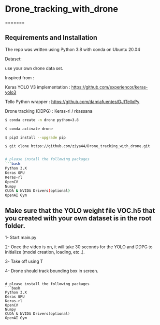# Drone_tracking_with_drone
 
 
=======
## Requirements and Installation

The repo was written using Python 3.8 with conda on  Ubuntu 20.04

Dataset:

use your own drone data set.

Inspired from :

Keras YOLO V3 implementation : https://github.com/experiencor/keras-yolo3

Tello Python wrapper : https://github.com/damiafuentes/DJITelloPy

Drone tracking (DDPG) : Keras-rl / rkassana

```bash
$ conda create -n drone python=3.8

$ conda activate drone

$ pip3 install --upgrade pip

$ git clone https://github.com/ziya44/Drone_tracking_with_drone.git


# please install the following packages
```bash
Python 3.X
Keras GPU
Keras-rl
OpenCV
Numpy
CUDA & NVIDA Drivers(optional)
OpenAI Gym
```

## Make sure that the YOLO weight file VOC.h5 that you created with your own dataset is in the root folder.

1- Start main.py

2- Once the video is on, it will take 30 seconds for the YOLO and DDPG to initialize (model creation, loading, etc..).

3- Take off using T

4- Drone should track bounding box in screen.
```

# please install the following packages
```bash
Python 3.X
Keras GPU
Keras-rl
OpenCV
Numpy
CUDA & NVIDA Drivers(optional)
OpenAI Gym
```
